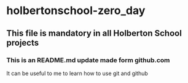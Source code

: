 # holbertonschool-zero_day
## This file is mandatory in all Holberton School projects
### This is an README.md update made form github.com
It can be useful to me to learn how to use git and github 
